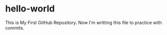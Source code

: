 # hello-world
This is My First GitHub Repository.
Now I'm writting this file to practice with commits.
